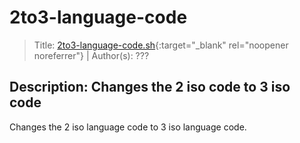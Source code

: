 # 2to3-language-code

>Title:         [2to3-language-code.sh](https://raw.githubusercontent.com/TRaSH-/Tutorials-FAQ/master/docs/Bazarr/scripts/2to3-language-code/2to3_language_code.sh){:target="_blank" rel="noopener noreferrer"} | Author(s):     ???

## Description: Changes the 2 iso code to 3 iso code

Changes the 2 iso language code to 3 iso language  code.
